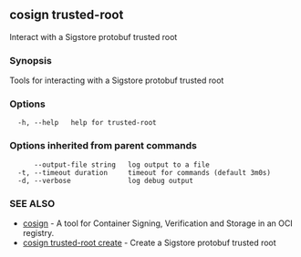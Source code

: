## cosign trusted-root

Interact with a Sigstore protobuf trusted root

### Synopsis

Tools for interacting with a Sigstore protobuf trusted root

### Options

```
  -h, --help   help for trusted-root
```

### Options inherited from parent commands

```
      --output-file string   log output to a file
  -t, --timeout duration     timeout for commands (default 3m0s)
  -d, --verbose              log debug output
```

### SEE ALSO

* [cosign](cosign.md)	 - A tool for Container Signing, Verification and Storage in an OCI registry.
* [cosign trusted-root create](cosign_trusted-root_create.md)	 - Create a Sigstore protobuf trusted root

